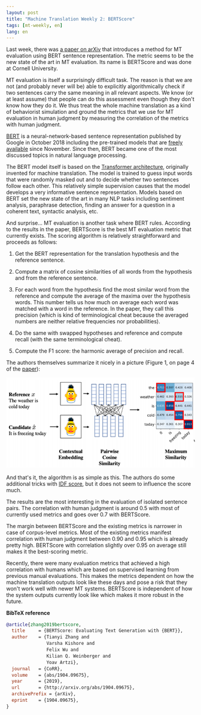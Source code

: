 ```yaml
---
layout: post
title: "Machine Translation Weekly 2: BERTScore"
tags: [mt-weekly, en]
lang: en
---
```


Last week, there was [a paper on arXiv](https://arxiv.org/pdf/1904.09675.pdf)
that introduces a method for MT evaluation using BERT sentence representation.
The metric seems to be the new state of the art in MT evaluation. Its name is
BERTScore and was done at Cornell University.

MT evaluation is itself a surprisingly difficult task. The reason is that we
are not (and probably never will be) able to explicitly algorithmically check
if two sentences carry the same meaning in all relevant aspects. We know (or at
least assume) that people can do this assessment even though they don't
know how they do it. We thus treat the whole machine translation as a kind
of behaviorist simulation and ground the metrics that we use for MT
evaluation in human judgment by measuring the correlation of the metrics
with human judgment.

[BERT](https://arxiv.org/pdf/1810.04805.pdf) is a neural-network-based sentence
representation published by Google in October 2018 including the pre-trained
models that are [freely available](https://github.com/google-research/bert)
since November. Since then, BERT became one of the most discussed topics in
natural language processing.

The BERT model itself is based on the [Transformer
architecture](https://papers.nips.cc/paper/7181-attention-is-all-you-need.pdf),
originally invented for machine translation. The model is trained to guess
input words that were randomly masked out and to decide whether two sentences
follow each other. This relatively simple supervision causes that the model
develops a very informative sentence representation. Models based on BERT set
the new state of the art in many NLP tasks including sentiment analysis,
paraphrase detection, finding an answer for a question in a coherent text,
syntactic analysis, etc.

And surprise… MT evaluation is another task where BERT rules. According to the
results in the paper, BERTScore is the best MT evaluation metric that currently
exists. The scoring algorithm is relatively straightforward and proceeds as
follows:

1. Get the BERT representation for the translation hypothesis and the reference
   sentence.

2. Compute a matrix of cosine similarities of all words from the hypothesis and
   from the reference sentence.

3. For each word from the hypothesis find the most similar word from the
   reference and compute the average of the maxima over the hypothesis words.
   This number tells us how much on average each word was matched with a word
   in the reference. In the paper, they call this precision (which is kind of
   terminological cheat because the averaged numbers are neither relative
   frequencies nor probabilities).

4. Do the same with swapped hypotheses and reference and compute recall (with
   the same terminological cheat).

5. Compute the F1 score: the harmonic average of precision and recall.

The authors themselves summarize it nicely in a picture (Figure 1, on page 4 of
the [paper](https://arxiv.org/pdf/1904.09675.pdf)):

![BERTScoreScheme](/assets/bertscore.png)

And that's it, the algorithm is as simple as this. The authors do some
additional tricks with [IDF
score](https://en.wikipedia.org/wiki/Tf%E2%80%93idf), but it does not seem to
influence the score much.

The results are the most interesting in the evaluation of isolated sentence
pairs. The correlation with human judgment is around 0.5 with most of currently
used metrics and goes over 0.7 with BERTScore.

The margin between BERTScore and the existing metrics is narrower in case of
corpus-level metrics. Most of the existing metrics manifest correlation with
human judgment between 0.90 and 0.95 which is already pretty high. BERTScore
with correlation slightly over 0.95 on average still makes it the best-scoring
metric.

Recently, there were many evaluation metrics that achieved a high correlation
with humans which are based on supervised learning from previous manual
evaluations. This makes the metrics dependent on how the machine translation
outputs look like these days and pose a risk that they won't work well with
newer MT systems. BERTScore is independent of how the system outputs currently
look like which makes it more robust in the future.

__BibTeX reference__
```bibtex
@article{zhang2019bertscore,
  title     = {BERTScore: Evaluating Text Generation with {BERT}},
  author    = {Tianyi Zhang and
               Varsha Kishore and
               Felix Wu and
               Kilian Q. Weinberger and
               Yoav Artzi},
  journal   = {CoRR},
  volume    = {abs/1904.09675},
  year      = {2019},
  url       = {http://arxiv.org/abs/1904.09675},
  archivePrefix = {arXiv},
  eprint    = {1904.09675},
}
```
